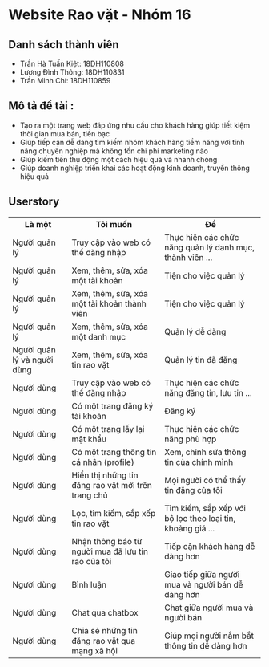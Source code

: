 # Website Rao vặt - Nhóm 16
## Danh sách thành viên
* Trần Hà Tuấn Kiệt: 18DH110808
* Lương Đình Thông: 18DH110831
* Trần Minh Chí: 18DH110859
## Mô tả đề tài :
<ul>
    <li>Tạo ra một trang web đáp ứng nhu cầu cho khách hàng giúp tiết kiệm thời gian mua bán, tiền bạc</li>
    <li>Giúp tiếp cận dễ dàng tìm kiếm nhóm khách hàng tiềm năng với tính năng chuyên nghiệp mà không tốn chi phí marketing nào</li>
    <li>Giúp kiếm tiền thụ động một cách hiệu quả và nhanh chóng</li>
    <li>Giúp doanh nghiệp triển khai các hoạt động kinh doanh, truyền thông hiệu quả</li>
</ul>

## Userstory
<table>
	<tr>
		<th>Là một</th>
		<th>Tôi muốn</th>
		<th>Để</th>
 	</tr>
	<tr>
  		<td>Người quản lý</td>
   		<td>Truy cập vào web có thể đăng nhập</td>
		<td>Thực hiện các chức năng quản lý danh mục, thành viên ...</td>
 	</tr>
	<tr>
  		<td>Người quản lý</td>
   		<td>Xem, thêm, sửa, xóa một tài khoản</td>
		<td>Tiện cho việc quản lý</td>
 	</tr>
	<tr>
  		<td>Người quản lý</td>
   		<td>Xem, thêm, sửa, xóa một tài khoản thành viên</td>
		<td>Tiện cho việc quản lý</td>
 	</tr>
 	<tr>
  		<td>Người quản lý</td>
   		<td>Xem, thêm, sửa, xóa một danh mục</td>
		<td>Quản lý dễ dàng</td>
 	</tr>
	<tr>
  		<td>Người quản lý và người dùng</td>
   		<td>Xem, thêm, sửa, xóa tin rao vặt</td>
		<td>Quản lý tin đã đăng</td>
 	</tr>
	<tr>
  		<td>Người dùng</td>
   		<td>Truy cập vào web có thể đăng nhập</td>
		<td>Thực hiện các chức năng đăng tin, lưu tin ...</td>
 	</tr>
        <tr>
  		<td>Người dùng</td>
   		<td>Có một trang đăng ký tài khoản</td>
		<td>Đăng ký</td>
 	</tr>
	<tr>
  		<td>Người dùng</td>
   		<td>Có một trang lấy lại mật khẩu</td>
		<td>Thực hiện các chức năng phù hợp</td>
 	</tr>
	<tr>
  		<td>Người dùng</td>
   		<td>Có một trang thông tin cá nhân (profile)</td>
		<td>Xem, chỉnh sửa thông tin của chính mình</td>
 	</tr>
	<tr>
  		<td>Người dùng</td>
   		<td>Hiển thị những tin đăng rao vặt mới trên trang chủ</td>
		<td>Mọi người có thể thấy tin đăng của tôi</td>
 	</tr>
     	<tr>
  		<td>Người dùng</td>
   		<td>Lọc, tìm kiếm, sắp xếp tin rao vặt</td>
		<td>Tìm kiếm, sắp xếp với bộ lọc theo loại tin, khoảng giá ...</td>
 	</tr>
	 <tr>
  		<td>Người dùng</td>
   		<td>Nhận thông báo từ người mua đã lưu tin rao của tôi</td>
		<td>Tiếp cận khách hàng dễ dàng hơn</td>
 	</tr>
        <tr>
  		<td>Người dùng</td>
   		<td>Bình luận</td>
		<td>Giao tiếp giữa người mua và người bán dễ dàng hơn</td>
 	</tr>
        <tr>
  		<td>Người dùng</td>
   		<td>Chat qua chatbox</td>
		<td>Chat giữa người mua và người bán</td>
 	</tr>
	<tr>
  		<td>Người dùng</td>
   		<td>Chia sẻ những tin đăng rao vặt qua mạng xã hội</td>
		<td>Giúp mọi người nắm bắt thông tin dễ dàng hơn</td>
 	</tr>

</table>
